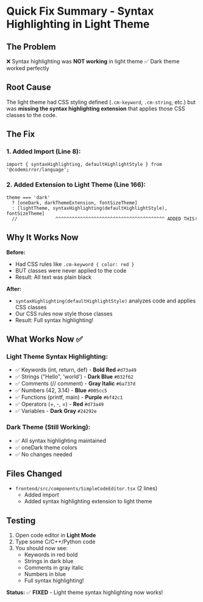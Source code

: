 # Quick Fix Summary - Syntax Highlighting in Light Theme

## The Problem
❌ Syntax highlighting was **NOT working** in light theme
✅ Dark theme worked perfectly

## Root Cause
The light theme had CSS styling defined (`.cm-keyword`, `.cm-string`, etc.) but was **missing the syntax highlighting extension** that applies those CSS classes to the code.

## The Fix

### 1. Added Import (Line 8):
```tsx
import { syntaxHighlighting, defaultHighlightStyle } from '@codemirror/language';
```

### 2. Added Extension to Light Theme (Line 166):
```tsx
theme === 'dark' 
  ? [oneDark, darkThemeExtension, fontSizeTheme] 
  : [lightTheme, syntaxHighlighting(defaultHighlightStyle), fontSizeTheme]
  //              ^^^^^^^^^^^^^^^^^^^^^^^^^^^^^^^^^^^^^^^^ ADDED THIS!
```

## Why It Works Now

**Before:**
- Had CSS rules like `.cm-keyword { color: red }`
- BUT classes were never applied to the code
- Result: All text was plain black

**After:**
- `syntaxHighlighting(defaultHighlightStyle)` analyzes code and applies CSS classes
- Our CSS rules now style those classes
- Result: Full syntax highlighting!

## What Works Now ✅

### Light Theme Syntax Highlighting:
- ✅ Keywords (int, return, def) - **Bold Red** `#d73a49`
- ✅ Strings ("Hello", 'world') - **Dark Blue** `#032f62`
- ✅ Comments (// comment) - **Gray Italic** `#6a737d`
- ✅ Numbers (42, 3.14) - **Blue** `#005cc5`
- ✅ Functions (printf, main) - **Purple** `#6f42c1`
- ✅ Operators (+, -, =) - **Red** `#d73a49`
- ✅ Variables - **Dark Gray** `#24292e`

### Dark Theme (Still Working):
- ✅ All syntax highlighting maintained
- ✅ oneDark theme colors
- ✅ No changes needed

## Files Changed
- `frontend/src/components/SimpleCodeEditor.tsx` (2 lines)
  - Added import
  - Added syntax highlighting extension to light theme

## Testing
1. Open code editor in **Light Mode**
2. Type some C/C++/Python code
3. You should now see:
   - Keywords in red bold
   - Strings in dark blue
   - Comments in gray italic
   - Numbers in blue
   - Full syntax highlighting!

**Status:** ✅ **FIXED** - Light theme syntax highlighting now works!
